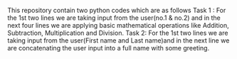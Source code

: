 This repository contain two python codes which are as follows
Task 1 : 
For the 1st two lines we are taking input from the user(no.1 & no.2) and in the next four lines we are applying basic mathematical operations like Addition, Subtraction, Multiplication and Division. 
Task 2:
For the 1st two lines we are taking input from the user(First name and Last name)and in the next line we are concatenating the user input into a full name with some greeting.
